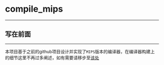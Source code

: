 # compile_mips
---
## 写在前面
---
本项目基于之前的github项目设计并实现了`MIPS`版本的编译器，在编译器构建上的细节这里不再过多阐述，如有需要请移步至[该处](https://github.com/bind-TIAN/compile_Alpha-Version)

###
